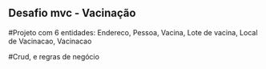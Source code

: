 ## Desafio mvc - Vacinação

#Projeto com 6 entidades: Endereco, Pessoa, Vacina, Lote de vacina, Local de Vacinacao, Vacinacao

#Crud, e regras de negócio

